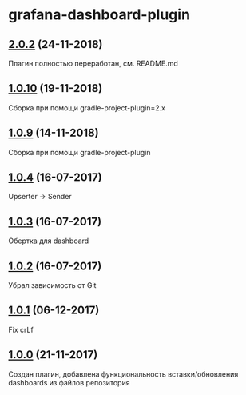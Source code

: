 # grafana-dashboard-plugin

## [2.0.2]() (24-11-2018)

Плагин полностью переработан, см. README.md

## [1.0.10]() (19-11-2018)

Сборка при помощи gradle-project-plugin=2.x

## [1.0.9]() (14-11-2018)

Сборка при помощи gradle-project-plugin

## [1.0.4]() (16-07-2017)

Upserter -> Sender

## [1.0.3]() (16-07-2017)

Обертка для dashboard

## [1.0.2]() (16-07-2017)

Убрал зависимость от Git

## [1.0.1]() (06-12-2017)

Fix crLf

## [1.0.0]() (21-11-2017)

Создан плагин, добавлена функциональность вставки/обновления dashboards из файлов репозитория